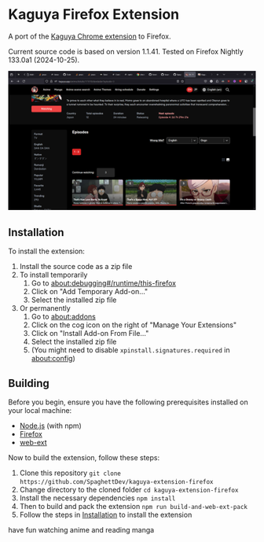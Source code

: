 # Kaguya Firefox Extension

A port of the [Kaguya Chrome extension](https://chromewebstore.google.com/detail/kaguya/jhinkdokgbijplmedcpkjdbcmjgockgc) to Firefox.

Current source code is based on version 1.1.41.
Tested on Firefox Nightly 133.0a1 (2024-10-25).

![Image of the extension running on Firefox Nightly](assets/ExtensionScreenshot.png)

## Installation

To install the extension:

1. Install the source code as a zip file
2. To install temporarily
   1. Go to [about:debugging#/runtime/this-firefox](about:debugging#/runtime/this-firefox)
   2. Click on "Add Temporary Add-on..."
   3. Select the installed zip file
3. Or permanently
   1. Go to [about:addons](about:addons)
   2. Click on the cog icon on the right of "Manage Your Extensions"
   3. Click on "Install Add-on From File..."
   4. Select the installed zip file
   5. (You might need to disable `xpinstall.signatures.required` in [about:config](about:config))

## Building

Before you begin, ensure you have the following prerequisites installed on your local machine:

- [Node.js](https://nodejs.org) (with npm)
- [Firefox](https://www.mozilla.org/en-CA/firefox/new)
- [web-ext](https://github.com/mozilla/web-ext)

Now to build the extension, follow these steps:

1. Clone this repository `git clone https://github.com/SpaghettDev/kaguya-extension-firefox`
2. Change directory to the cloned folder `cd kaguya-extension-firefox`
3. Install the necessary dependencies `npm install`
4. Then to build and pack the extension `npm run build-and-web-ext-pack`
5. Follow the steps in [Installation](#installation) to install the extension

have fun watching anime and reading manga
